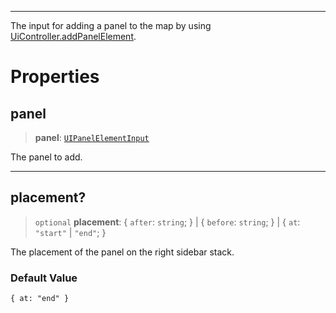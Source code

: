 ***

The input for adding a panel to the map by using [UiController.addPanelElement](UiController.md#addpanelelement).

# Properties

## panel

> **panel**: [`UIPanelElementInput`](UIPanelElementInput.md)

The panel to add.

***

## placement?

> `optional` **placement**: \{ `after`: `string`; } | \{ `before`: `string`; } | \{ `at`: `"start"` | `"end"`; }

The placement of the panel on the right sidebar stack.

### Default Value

`{ at: "end" }`
